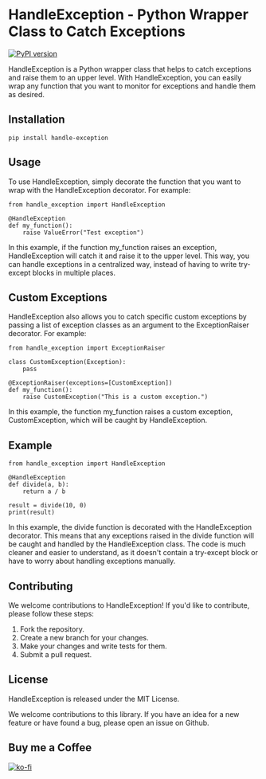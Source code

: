 # HandleException - Python Wrapper Class to Catch Exceptions

[![PyPI version](https://badge.fury.io/py/handle-exception.svg)](https://badge.fury.io/py/handle-exception)

HandleException is a Python wrapper class that helps to catch exceptions and raise them to an upper level. With HandleException, you can easily wrap any function that you want to monitor for exceptions and handle them as desired.

## Installation
```
pip install handle-exception
```
## Usage
To use HandleException, simply decorate the function that you want to wrap with the HandleException decorator. For example:

```
from handle_exception import HandleException

@HandleException
def my_function():
    raise ValueError("Test exception")
```
In this example, if the function my_function raises an exception, HandleException will catch it and raise it to the upper level. This way, you can handle exceptions in a centralized way, instead of having to write try-except blocks in multiple places.

## Custom Exceptions
HandleException also allows you to catch specific custom exceptions by passing a list of exception classes as an argument to the ExceptionRaiser decorator. For example:
```
from handle_exception import ExceptionRaiser

class CustomException(Exception):
    pass

@ExceptionRaiser(exceptions=[CustomException])
def my_function():
    raise CustomException("This is a custom exception.")
```
In this example, the function my_function raises a custom exception, CustomException, which will be caught by HandleException.

## Example
```
from handle_exception import HandleException

@HandleException
def divide(a, b):
    return a / b

result = divide(10, 0)
print(result)
```
In this example, the divide function is decorated with the HandleException decorator. This means that any exceptions raised in the divide function will be caught and handled by the HandleException class. The code is much cleaner and easier to understand, as it doesn't contain a try-except block or have to worry about handling exceptions manually.
## Contributing
We welcome contributions to HandleException! If you'd like to contribute, please follow these steps:

1. Fork the repository.
2. Create a new branch for your changes.
3. Make your changes and write tests for them.
4. Submit a pull request.

## License

HandleException is released under the MIT License.

We welcome contributions to this library. If you have an idea for a new feature or have found a bug, please open an issue on Github.

## Buy me a Coffee
[![ko-fi](https://ko-fi.com/img/githubbutton_sm.svg)](https://ko-fi.com/dillibabukadati)

